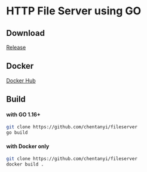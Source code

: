 # HTTP File Server using GO

## Download

[Release](https://github.com/chentanyi/fileserver/releases)

## Docker

[Docker Hub](https://hub.docker.com/r/chentanyi/fileserver)

## Build

#### with GO 1.16+

```bash
git clone https://github.com/chentanyi/fileserver
go build
```

#### with Docker only

```bash
git clone https://github.com/chentanyi/fileserver
docker build .
```
